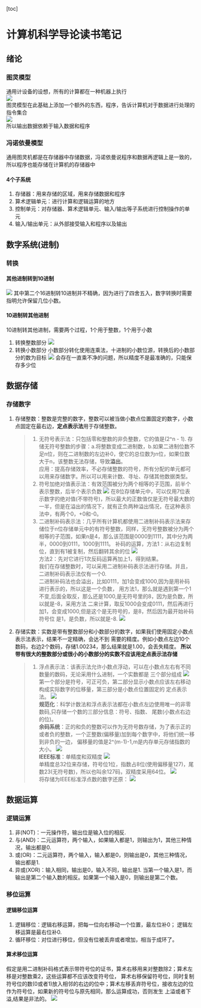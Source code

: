 [toc]
# 计算机科学导论读书笔记
## 绪论
### 图灵模型
通用计设备的设想，所有的计算都在一种机器上执行  
![](./images/1.jpg)  
图灵模型在此基础上添加一个额外的东西，程序，告诉计算机对于数据进行处理的指令集合  
![](./images/2.jpg)  
所以输出数据依赖于输入数据和程序

### 冯诺依曼模型
通用图灵机都是在存储器中存储数据，冯诺依曼说程序和数据再逻辑上是一致的，所以程序也能存储在计算机的存储器中
#### 4个子系统
1. 存储器：用来存储的区域，用来存储数据和程序
2. 算术逻辑单元：进行计算和逻辑运算的地方
3. 控制单元：对存储器、算术逻辑单元、输入/输出等子系统进行控制操作的单元
4. 输入/输出单元：从外部接受输入和程序以及输出

## 数字系统(进制)
### 转换
#### 其他进制转到10进制
![](./images/3.png)
其中第二个16进制转10进制并不精确，因为进行了四舍五入，数字转换时需要指明允许保留几位小数。

#### 10进制转其他进制
10进制转其他进制，需要两个过程，1个用于整数，1个用于小数  
1. 转换整数部分
![](./images/4.png)
2. 转换小数部分
小数部分转化使用连乘法，十进制的小数位源，转换后的小数部分的数为目标
![](./images/5.png)
会存在一直乘不净的问题，所以精度不是最准确的，只能保存多少位

## 数据存储
### 存储数字
1. 存储整数：整数是完整的数字，整数可以被当做小数点位置固定的数字，小数点固定在最右边，**定点表示法**用于存储整数。  
   > 1. 无符号表示法：只包括零和整数的非负整数，它的值是(2^n - 1). 存储无符号整数的步骤：a.将整数变成二进制数，b.如果二进制位数不足n位，则在二进制数的左边补0，使它的总位数为n位，如果位数大于n，该整数无法存储，导致**溢出**。  
   应用：提高存储效率，不必存储整数的符号，所有分配的单元都可以用来存储数字。所以可以用来计数、寻址、存储其他数据类型。  
   > 2. 符号加绝对值表示法：有效范围被分为两个相等的子范围，前半个表示整数，后半个表示负数
   ![](./images/6.png)
   在8位存储单元中，可以仅用7位表示数字的绝对值(不带符号)，所以最大的正数值仅是无符号最大数的一半，但是在溢出的情况下，就有正负两种溢出情况，在这种表示法中，有两个0，+0和-0。
   > 3. 二进制补码表示法：几乎所有计算机都使用二进制补码表示法来存储位于n位存储单元中的有符号整数，同样，无符号整数被分为两个相等的子范围，如果n是4，那么该范围是0000到1111，其中分为两半，0000到0111，1000到1111。  补码的运算，方法1：从右边复制位，直到有1被复制，然后翻转其余的位
   ![](./images/7.png)  
   方法2：先对它进行1次反码运算再加上1，得到结果。  
   我们在存储整数时，可以采用二进制补码表示法进行存储。并且，二进制补码表示法仅有一个0.  
   二进制补码法也会溢出，比如0111，加1会变成1000,因为是用补码进行表示的，所以这是一个负数，
   用方法1，那么就是遇到第一个1不变,后面全取反，那么还是1000,是无符号里的8，因为是负数，所以就是-8，采用方法
   二来计算，取反1000会变成0111，然后再进行加1，会变成1000,但是这个是无符号的，是8，然后因为最开始补码符号位
   是1，是负数，所以就是-8.
   ![](./images/8.png)  

2. 存储实数：实数是带有整数部分和小数部分的数字，如果我们使用固定小数点表示法表示，结果不一定精确，会达不到
   需要的精度。例如小数点左边10个数码，右边2个数码，存储1.00234，那么结果就是1.00，会丢失精度。
   **所以带有很大的整数部分或很小的小数部分的实数不应该用定点表示法存储**  
   
   > 1. 浮点表示法：该表示法允许小数点浮动，可以在小数点左右有不同数量的数码，无论采用什么进制，一个实数都是
   三个部分组成
   ![](./images/9.png)  
   第一个部分是符号，可正可负，第二部分显示小数点应该左右移动构成实际数字的位移量，第三部分是小数点位置固定的
   定点表示法。
   ![](./images/10.png)  
   **规范化**：科学计数法和浮点表示法都在小数点左边使用唯一的非零数码,只存储一个数的三部分信息：符号、指数、
   尾数(小数点右边的位)。  
   **余码系统**：正的和负的整数可以作为无符号数存储，为了表示正的或者负的整数，一个正整数(偏移量)加到每个数字中，将他们统一移到非负的一边，
   偏移量的值是2^(m-1)-1,m是内存单元存储指数的大小。
   ![](./images/11.png)  
   **IEEE标准**：单精度和双精度
   ![](./images/12.png)  
   单精度总32位来存储，符号位1位，指数占8位(使用偏移量127)，尾数23(无符号数)，所以也叫余127码，双精度采用64位。
   ![](./images/13.png)  
   将存储为IEEE标准浮点数的数字还原：
   ![](./images/14.png)

## 数据运算
### 逻辑运算
1. 非(NOT)：一元操作符，输出位是输入位的相反. 
2. 与(AND)：二元运算符，两个输入，如果输入都是1，则输出为1，其他三种情况，输出都是0.
3. 或(OR)：二元运算符，两个输入，输入都是0，则输出是0，其他三种情况，输出都是1.
4. 异或(XOR)：输入相同，输出是0，输入不同，输出是1. 当第一个输入是1，而输出是第二个输入数的相反。如果第一个输入是0，则输出是第二个数。

### 移位运算
#### 逻辑移位运算
1. 逻辑移位：逻辑右移运算，把每一位向右移动一个位置，最左位补0； 逻辑左移运算是最右位补0.
2. 循环移位：对位进行移位，但没有位被丢弃或者增加，相当于成环了。
#### 算术移位运算
假定是用二进制补码格式表示带符号位的证书，算术右移用来对整数除2；算术左移是对整数乘2，这些运算都不应该改变符号位，
算术右移保留符号位，同时复制符号位的数(0或者1)放入相邻的右边的位中；算术左移丢弃符号位，接收左边的位作为符号位，如果新的符号位与原先相同，那么运算成功，否则发生
上溢或者下溢,结果是非法的。
![](./images/15.png)  

